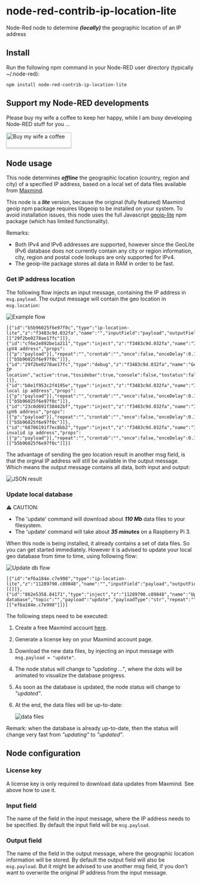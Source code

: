 # node-red-contrib-ip-location-lite
Node-Red node to determine ***(locally)*** the geographic location of an IP address

## Install

Run the following npm command in your Node-RED user directory (typically ~/.node-red):
```
npm install node-red-contrib-ip-location-lite
```

## Support my Node-RED developments

Please buy my wife a coffee to keep her happy, while I am busy developing Node-RED stuff for you ...

<a href="https://www.buymeacoffee.com/bartbutenaers" target="_blank"><img src="https://www.buymeacoffee.com/assets/img/custom_images/orange_img.png" alt="Buy my wife a coffee" style="height: 41px !important;width: 174px !important;box-shadow: 0px 3px 2px 0px rgba(190, 190, 190, 0.5) !important;-webkit-box-shadow: 0px 3px 2px 0px rgba(190, 190, 190, 0.5) !important;" ></a>

## Node usage

This node determines ***offline*** the geographic location (country, region and city) of a specified IP address, based on a local set of data files available from [Maxmind](http://maxmind.com/).

This node is a ***lite*** version, because the original (fully featured) Maxmind geoip npm package requires libgeoip to be installed on your system.  To avoid installation issues, this node uses the full Javascript [geoip-lite](https://github.com/geoip-lite/node-geoip) npm package (which has limited functionality).

Remarks:
+ Both IPv4 and IPv6 addresses are supported, however since the GeoLite IPv6 database does not currently contain any city or region information, city, region and postal code lookups are only supported for IPv4.
+ The geoip-lite package stores all data in RAM in order to be fast.

### Get IP address location

The following flow injects an input message, containing the IP address in `msg.payload`.  The output message will contain the geo location in `msg.location`:

![Example flow](https://user-images.githubusercontent.com/14224149/122639638-30db9e00-d0fb-11eb-93cd-73f36732e049.png)

```
[{"id":"b5b96025f6e97f0c","type":"ip-location-lite","z":"f3483c9d.032fa","name":"","inputField":"payload","outputField":"location","x":590,"y":1260,"wires":[["29f2be0278ae17fc"]]},{"id":"cf6e2e892be1a211","type":"inject","z":"f3483c9d.032fa","name":"Inject ipV4 address","props":[{"p":"payload"}],"repeat":"","crontab":"","once":false,"onceDelay":0.1,"topic":"","payload":"207.97.227.239","payloadType":"str","x":330,"y":1260,"wires":[["b5b96025f6e97f0c"]]},{"id":"29f2be0278ae17fc","type":"debug","z":"f3483c9d.032fa","name":"Geo IP location","active":true,"tosidebar":true,"console":false,"tostatus":false,"complete":"true","targetType":"full","x":780,"y":1260,"wires":[]},{"id":"b0e1f953c2f4195e","type":"inject","z":"f3483c9d.032fa","name":"Inject local ip address","props":[{"p":"payload"}],"repeat":"","crontab":"","once":false,"onceDelay":0.1,"topic":"","payload":"192.168.123.255","payloadType":"str","x":340,"y":1340,"wires":[["b5b96025f6e97f0c"]]},{"id":"23c0d691f38442bf","type":"inject","z":"f3483c9d.032fa","name":"Inject ipV6 address","props":[{"p":"payload"}],"repeat":"","crontab":"","once":false,"onceDelay":0.1,"topic":"","payload":"2001:4860:b002::68","payloadType":"str","x":330,"y":1300,"wires":[["b5b96025f6e97f0c"]]},{"id":"68706191f7ec8bb2","type":"inject","z":"f3483c9d.032fa","name":"Inject invalid ip address","props":[{"p":"payload"}],"repeat":"","crontab":"","once":false,"onceDelay":0.1,"topic":"","payload":"blabla","payloadType":"str","x":340,"y":1380,"wires":[["b5b96025f6e97f0c"]]}]
```

The advantage of sending the geo location result in another msg field, is that the orginal IP address will still be available in the output message.  Which means the output message contains all data, both input and output:

![JSON result](https://user-images.githubusercontent.com/14224149/83962569-bc8edd80-a89e-11ea-9ceb-4543ffa80c53.png)

### Update local database

:warning: CAUTION: 
+ The 'update' command will download about ***110 Mb*** data files to your filesystem.
+ The 'update' command will take about ***35 minutes*** on a Raspberry Pi 3. 

When this node is being installed, it already contains a set of data files.  So you can get started immediately.  However it is advised to update your local geo database from time to time, using following flow:

![Update db flow](https://user-images.githubusercontent.com/14224149/84084200-4b0c7780-a9e3-11ea-9436-68b77d599d2b.png)

```
[{"id":"ef6a184e.c7e998","type":"ip-location-lite","z":"11289790.c89848","name":"","inputField":"payload","outputField":"payload","x":450,"y":820,"wires":[[]]},{"id":"862e5358.84171","type":"inject","z":"11289790.c89848","name":"Update database","topic":"","payload":"update","payloadType":"str","repeat":"","crontab":"","once":false,"onceDelay":0.1,"x":240,"y":820,"wires":[["ef6a184e.c7e998"]]}]
```

The following steps need to be executed:

1. Create a free Maxmind account [here](https://www.maxmind.com/en/geolite2/signup).

2. Generate a license key on your Maxmind account page.

3. Download the new data files, by injecting an input message with `msg.payload = "update"`.

4. The node status will change to *"updating ..."*, where the dots will be animated to visualize the database progress.

5. As soon as the database is updated, the node status will change to *"updated"*.  
   
6. At the end, the data files will be up-to-date:   

   ![data files](https://user-images.githubusercontent.com/14224149/83962705-ebf21a00-a89f-11ea-8959-1eb1b979b353.png)
   
Remark: when the database is already up-to-date, then the status will change very fast from *"updating"* to *"updated"*.

## Node configuration

### License key
A license key is only required to download data updates from Maxmind.  See above how to use it.

### Input field
The name of the field in the input message, where the IP address needs to be specified.  By default the input field will be `msg.payload`.

### Output field
The name of the field in the output message, where the geographic location information will be stored.  By default the output field will also be `msg.payload`.  But it might be advised to use another msg field, if you don't want to overwrite the original IP address from the input message.

